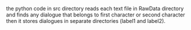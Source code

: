 the python code in src directory reads each text file in RawData directory and finds any dialogue that belongs to first character or second character then it stores dialogues in separate directories (label1 and label2).